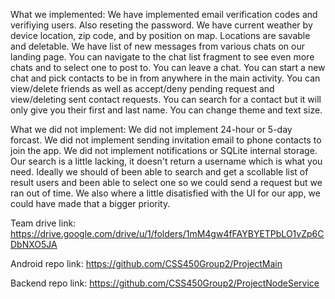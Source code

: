 What we implemented:
We have implemented email verification codes and verifiying users.  Also reseting the password.  We have current weather by device location, zip code, and by position on map.  Locations are savable and deletable.  We have list of new messages from various chats on our landing page.  You can navigate to the chat list fragment to see even more chats and to select one to post to.  You can leave a chat.  You can start a new chat and pick contacts to be in from anywhere in the main activity.  You can view/delete friends as well as accept/deny pending request and view/deleting sent contact requests.  You can search for a contact but it will only give you their first and last name.  You can change theme and text size.

What we did not implement:
We did not implement 24-hour or 5-day forcast.  We did not implement sending invitation email to phone contacts to join the app.  We did not implement notifications or SQLite internal storage.  Our search is a little lacking, it doesn't return a username which is what you need.  Ideally we should of been able to search and get a scollable list of result users and been able to select one so we could send a request but we ran out of time.  We also where a little disatisfied with the UI for our app, we could have made that a bigger priority.

Team drive link:
https://drive.google.com/drive/u/1/folders/1mM4gw4fFAYBYETPbLO1vZp6CDbNXO5JA

Android repo link:
https://github.com/CSS450Group2/ProjectMain

Backend repo link:
https://github.com/CSS450Group2/ProjectNodeService
